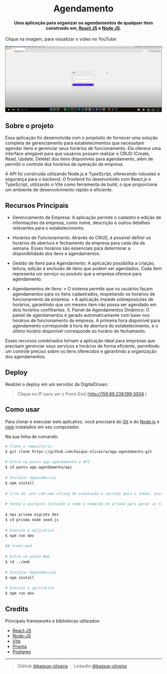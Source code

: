 <h1 align="center">
Agendamento
  <br>
</h1>

<h4 align="center">Uma aplicação para organizar os agendamentos de qualquer item construido em,
<a href="https://pt-br.react.dev/blog/2023/03/16/introducing-react-dev" target="_blank">React JS</a>
 e <a target="_blank" href="https://nodejs.org/pt">Node JS</a>.</h4>

 <p>Clique na imagem, para visualizar o video no YouTube</p>

[<img src="web/public/youtube.jpg" width="600">](https://youtu.be/zIexZUayF6I 'Assistir ao video')

## Sobre o projeto

Essa aplicação foi desenvolvida com o propósito de fornecer uma solução completa de gerenciamento para estabelecimentos que necessitam agendar itens e gerenciar seus horários de funcionamento. Ela oferece uma interface amigável para que usuários possam realizar o CRUD (Create, Read, Update, Delete) dos itens disponíveis para agendamento, além de permitir o controle dos horários de operação da empresa.

A API foi construída utilizando Node.js e TypeScript, oferecendo robustez e segurança para o backend. O frontend foi desenvolvido com React.js e TypeScript, utilizando o Vite como ferramenta de build, o que proporciona um ambiente de desenvolvimento rápido e eficiente.

## Recursos Principais

- Gerenciamento de Empresa: A aplicação permite o cadastro e edição de informações da empresa, como nome, descrição e outros detalhes relevantes para o estabelecimento.

- Horários de Funcionamento: Através do CRUD, é possível definir os horários de abertura e fechamento da empresa para cada dia da semana. Esses horários são essenciais para determinar a disponibilidade dos itens e agendamentos.

- Gestão de Itens para Agendamento: A aplicação possibilita a criação, leitura, edição e exclusão de itens que podem ser agendados. Cada item representa um serviço ou produto que a empresa oferece para agendamento.

- Agendamentos de Itens:
  • O sistema permite que os usuários façam agendamentos para os itens cadastrados, respeitando os horários de funcionamento da empresa.
  • A aplicação impede sobreposições de horários, garantindo que um mesmo item não possa ser agendado em dois horários conflitantes. 5. Painel de Agendamentos Dinâmico: O painel de agendamentos é gerado automaticamente com base nos horários de funcionamento da empresa. A primeira hora disponível para agendamento corresponde à hora de abertura do estabelecimento, e o último horário disponível corresponde ao horário de fechamento.

Esses recursos combinados tornam a aplicação ideal para empresas que precisam gerenciar seus serviços e horários de forma eficiente, permitindo um controle preciso sobre os itens oferecidos e garantindo a organização dos agendamentos.

## Deploy

Realizei o deploy em um servidor da DigitalOcean.

> Clique no IP para ver o Front-End
> (<a href="http://[159.89.239.199:3004](http://159.89.239.199:3004)">http://159.89.239.199:3004 </a>)

## Como usar

Para clonar e executar este aplicativo, você precisará do [Git](https://git-scm.com) e do [Node.js](https://nodejs.org/en/download/) e [npm](http://npmjs.com) instalados em seu computador.

Na sua linha de comando:

```bash
# Clone o repositorio
$ git clone https://github.com/kaique-oliveira/app-agendamento.git

# Entre na pasta app-agendamento e API
$ cd pasta app-agendamento/api

# Instalar dependências
$ npm install

# crie um .env com uma string de conexação e secrete para o token, existe um exemplo no diretório api chamado example.env

# tenha o postgres instaldo e rode o comando do prisma para gerar as tabelas e rode o um arquivo para popular a tabela de dias da semana

$ npx prisma migrate dev
$ cd prisma node seed.js

# Execute o aplicativo
$ npm run dev

## front-end

# Entre na pasta Web
$ cd ../web

# Instalar dependências
$ npm install

# Execute o aplicativo
$ npm run dev
```

## Credits

Principais frameworks e bibliotecas utilizados:

- [React-JS](https://pt-br.react.dev/blog/2023/03/16/introducing-react-dev)
- [Node-JS](https://nodejs.org/pt)
- [Vite](https://vitejs-dev.translate.goog/?_x_tr_sl=en&_x_tr_tl=pt&_x_tr_hl=pt-BR&_x_tr_pto=sc)
- [Prisma](https://www.prisma.io/?via=Loc&gad_source=1&gclid=Cj0KCQjwiuC2BhDSARIsALOVfBI1VWnrSTT9rfBl-qOXUDYIxgvnYEzSeVE_LNgncy2mIT-FQb_5tocaAmiJEALw_wcB)
- [Postgres](https://www.postgresql.org/)

---

> GitHub [@kaique-oliveira](https://github.com/kaique-oliveira) &nbsp;&middot;&nbsp;
> Linkedin [@kaique-oliveira](https://www.linkedin.com/in/kaique-oliveira-a21273162/)
